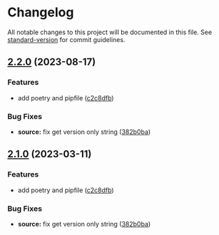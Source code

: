 # Changelog

All notable changes to this project will be documented in this file. See [standard-version](https://github.com/conventional-changelog/standard-version) for commit guidelines.

## [2.2.0](https://github.com/euberdeveloper/ga-project-version/compare/v1.3.0...v2.2.0) (2023-08-17)


### Features

* add poetry and pipfile ([c2c8dfb](https://github.com/euberdeveloper/ga-project-version/commit/c2c8dfb226d709233d2ea90c93fab495e411cfb4))


### Bug Fixes

* **source:** fix get version only string ([382b0ba](https://github.com/euberdeveloper/ga-project-version/commit/382b0baf6d6eb2501b9a0f62cf68d28df89a898e))

## [2.1.0](https://github.com/euberdeveloper/ga-project-version/compare/v1.3.0...v2.1.0) (2023-03-11)


### Features

* add poetry and pipfile ([c2c8dfb](https://github.com/euberdeveloper/ga-project-version/commit/c2c8dfb226d709233d2ea90c93fab495e411cfb4))


### Bug Fixes

* **source:** fix get version only string ([382b0ba](https://github.com/euberdeveloper/ga-project-version/commit/382b0baf6d6eb2501b9a0f62cf68d28df89a898e))
